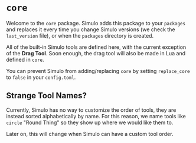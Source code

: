 # `core`

Welcome to the `core` package. Simulo adds this package to your `packages` and replaces it every time you change Simulo versions (we check the `last_version` file), or when the `packages` directory is created.

All of the built-in Simulo tools are defined here, with the current exception of the **Drag Tool**. Soon enough, the drag tool will also be made in Lua and defined in `core`.

You can prevent Simulo from adding/replacing `core` by setting `replace_core` to `false` in your `config.toml`.

## Strange Tool Names?

Currently, Simulo has no way to customize the order of tools, they are instead sorted alphabetically by name. For this reason, we name tools like `circle` "Round Thing" so they show up where we would like them to.

Later on, this will change when Simulo can have a custom tool order.